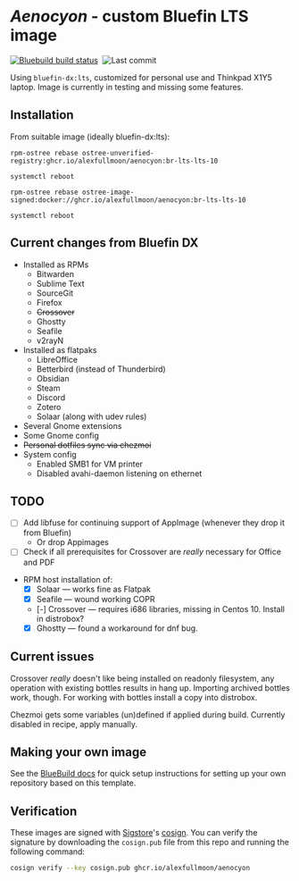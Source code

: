 # *Aenocyon* - custom Bluefin LTS image
[![Bluebuild build status](https://github.com/alexfullmoon/aenocyon/actions/workflows/build.yml/badge.svg)](https://github.com/alexfullmoon/aenocyon/actions/workflows/build.yml)&nbsp; ![Last commit](https://img.shields.io/github/last-commit/AlexFullmoon/aenocyon?style=plastic&label=updated)

Using `bluefin-dx:lts`, customized for personal use and Thinkpad X1Y5 laptop. Image is currently in testing and missing some features.

## Installation

From suitable image (ideally bluefin-dx:lts):

```
rpm-ostree rebase ostree-unverified-registry:ghcr.io/alexfullmoon/aenocyon:br-lts-lts-10

systemctl reboot

rpm-ostree rebase ostree-image-signed:docker://ghcr.io/alexfullmoon/aenocyon:br-lts-lts-10

systemctl reboot
```

## Current changes from Bluefin DX

- Installed as RPMs
  - Bitwarden
  - Sublime Text
  - SourceGit
  - Firefox
  - ~~Crossover~~
  - Ghostty
  - Seafile
  - v2rayN
- Installed as flatpaks
  - LibreOffice
  - Betterbird (instead of Thunderbird)
  - Obsidian
  - Steam
  - Discord
  - Zotero
  - Solaar (along with udev rules)
- Several Gnome extensions
- Some Gnome config
- ~~Personal dotfiles sync via chezmoi~~
- System config
  - Enabled SMB1 for VM printer
  - Disabled avahi-daemon listening on ethernet

## TODO

- [ ] Add libfuse for continuing support of AppImage (whenever they drop it from Bluefin)
  - Or drop Appimages
- [ ] Check if all prerequisites for Crossover are *really* necessary for Office and PDF
- RPM host installation of:
  - [x] Solaar — works fine as Flatpak
  - [x] Seafile — wound working COPR
  - [-] Crossover — requires i686 libraries, missing in Centos 10. Install in distrobox?
  - [x] Ghostty — found a workaround for dnf bug.
 
## Current issues

Crossover _really_ doesn't like being installed on readonly filesystem, any operation with existing bottles results in hang up. Importing archived bottles work, though. For working with bottles install a copy into distrobox.

Chezmoi gets some variables (un)defined if applied during build. Currently disabled in recipe, apply manually.

## Making your own image

See the [BlueBuild docs](https://blue-build.org/how-to/setup/) for quick setup instructions for setting up your own repository based on this template.

## Verification

These images are signed with [Sigstore](https://www.sigstore.dev/)'s [cosign](https://github.com/sigstore/cosign). You can verify the signature by downloading the `cosign.pub` file from this repo and running the following command:

```bash
cosign verify --key cosign.pub ghcr.io/alexfullmoon/aenocyon
```
